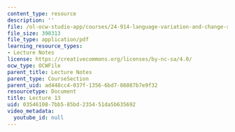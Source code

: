 ```yaml
---
content_type: resource
description: ''
file: /ol-ocw-studio-app/courses/24-914-language-variation-and-change-spring-2019/035461087bb585bd235451da5b635692_MIT24_914s19_lec13.pdf
file_size: 398313
file_type: application/pdf
learning_resource_types:
- Lecture Notes
license: https://creativecommons.org/licenses/by-nc-sa/4.0/
ocw_type: OCWFile
parent_title: Lecture Notes
parent_type: CourseSection
parent_uid: ad448cc4-037f-1356-6bd7-86087b7e9f32
resourcetype: Document
title: Lecture 13
uid: 03546108-7bb5-85bd-2354-51da5b635692
video_metadata:
  youtube_id: null
---
```

